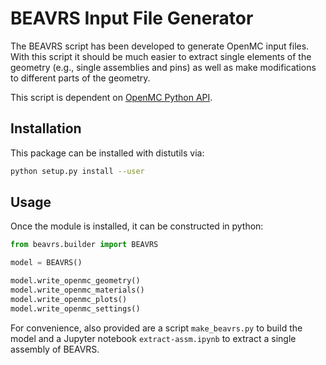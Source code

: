 BEAVRS Input File Generator
===========================

The BEAVRS script has been developed to generate OpenMC input files. With
this script it should be much easier to extract single elements of the
geometry (e.g., single assemblies and pins) as well as make modifications to
different parts of the geometry.

This script is dependent on [OpenMC Python API](http://openmc.readthedocs.io/en/latest/pythonapi/index.html).

Installation
------------

This package can be installed with distutils via:

```bash
python setup.py install --user
```

Usage
-----

Once the module is installed, it can be constructed in python:

```python
from beavrs.builder import BEAVRS

model = BEAVRS()

model.write_openmc_geometry()
model.write_openmc_materials()
model.write_openmc_plots()
model.write_openmc_settings()

```

For convenience, also provided are a script `make_beavrs.py` to build the model
and a Jupyter notebook `extract-assm.ipynb` to extract a single assembly of BEAVRS.

